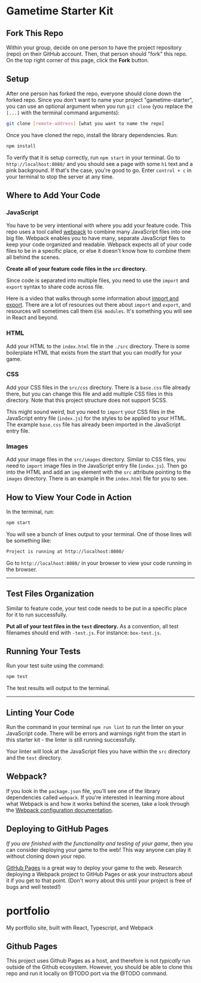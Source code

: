 # Gametime Starter Kit

## Fork This Repo

Within your group, decide on one person to have the project repository (repo) on their GitHub account. Then, that person should "fork" this repo. On the top right corner of this page, click the **Fork** button.

## Setup

After one person has forked the repo, everyone should clone down the forked repo. Since you don't want to name your project "gametime-starter", you can use an optional argument when you run `git clone` (you replace the `[...]` with the terminal command arguments):

```bash
git clone [remote-address] [what you want to name the repo]
```

Once you have cloned the repo, install the library dependencies. Run:

```bash
npm install
```

To verify that it is setup correctly, run `npm start` in your terminal. Go to `http://localhost:8080/` and you should see a page with some `h1` text and a pink background. If that's the case, you're good to go. Enter `control + c` in your terminal to stop the server at any time.

## Where to Add Your Code

### JavaScript

You have to be very intentional with where you add your feature code. This repo uses a tool called [webpack](https://webpack.js.org/) to combine many JavaScript files into one big file. Webpack enables you to have many, separate JavaScript files to keep your code organized and readable. Webpack expects all of your code files to be in a specific place, or else it doesn't know how to combine them all behind the scenes.

**Create all of your feature code files in the `src` directory.**

Since code is separated into multiple files, you need to use the `import` and `export` syntax to share code across file.

Here is a video that walks through some information about [import and export](https://www.youtube.com/watch?v=_3oSWwapPKQ). There are a lot of resources out there about `import` and `export`, and resources will sometimes call them `ES6 modules`. It's something you will see in React and beyond.

### HTML

Add your HTML to the `index.html` file in the `./src` directory. There is some boilerplate HTML that exists from the start that you can modify for your game.

### CSS

Add your CSS files in the `src/css` directory. There is a `base.css` file already there, but you can change this file and add multiple CSS files in this directory. Note that this project structure does not support SCSS.

This might sound weird, but you need to `import` your CSS files in the JavaScript entry file (`index.js`) for the styles to be applied to your HTML. The example `base.css` file has already been imported in the JavaScript entry file.

### Images

Add your image files in the `src/images` directory. Similar to CSS files, you need to `import` image files in the JavaScript entry file (`index.js`). Then go into the HTML and add an `img` element with the `src` attribute pointing to the `images` directory. There is an example in the `index.html` file for you to see.

## How to View Your Code in Action

In the terminal, run:

```bash
npm start
```

You will see a bunch of lines output to your terminal. One of those lines will be something like:

```bash
Project is running at http://localhost:8080/
```

Go to `http://localhost:8080/` in your browser to view your code running in the browser.

---

## Test Files Organization

Similar to feature code, your test code needs to be put in a specific place for it to run successfully.

**Put all of your test files in the `test` directory.** As a convention, all test filenames should end with `-test.js`. For instance: `box-test.js`.

## Running Your Tests

Run your test suite using the command:

```bash
npm test
```

The test results will output to the terminal.

---

## Linting Your Code

Run the command in your terminal `npm run lint` to run the linter on your JavaScript code. There will be errors and warnings right from the start in this starter kit - the linter is still running successfully.

Your linter will look at the JavaScript files you have within the `src` directory and the `test` directory. 

## Webpack?

If you look in the `package.json` file, you'll see one of the library dependencies called `webpack`. If you're interested in learning more about what Webpack is and how it works behind the scenes, take a look through the [Webpack configuration documentation](https://webpack.js.org/concepts/).

## Deploying to GitHub Pages

_If you are finished with the functionality and testing of your game_, then you can consider deploying your game to the web! This way anyone can play it without cloning down your repo.

[GitHub Pages](https://pages.github.com/) is a great way to deploy your game to the web. Research deploying a Webpack project to GitHub Pages or ask your instructors about it if you get to that point. (Don't worry about this until your project is free of bugs and well tested!)
# portfolio
My portfolio site, built with React, Typescript, and Webpack

## Github Pages
This project uses Github Pages as a host, and therefore is not _typically_ run outside of the Github ecosystem. However, you should be able to clone this repo and run it locally on @TODO port via the @TODO command.
